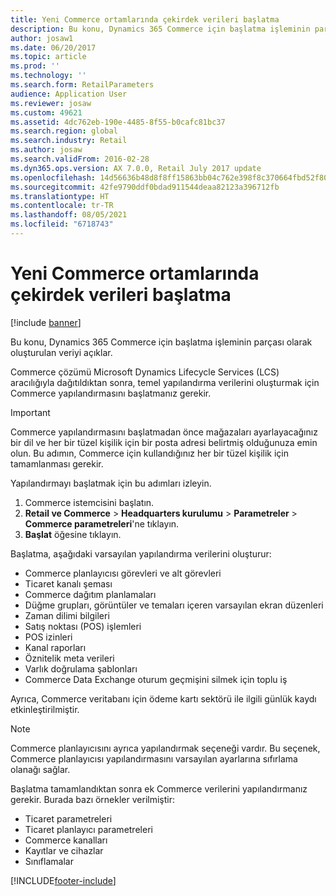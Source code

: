 ```yaml
---
title: Yeni Commerce ortamlarında çekirdek verileri başlatma
description: Bu konu, Dynamics 365 Commerce için başlatma işleminin parçası olarak oluşturulan veriyi açıklar.
author: josaw1
ms.date: 06/20/2017
ms.topic: article
ms.prod: ''
ms.technology: ''
ms.search.form: RetailParameters
audience: Application User
ms.reviewer: josaw
ms.custom: 49621
ms.assetid: 4dc762eb-190e-4485-8f55-b0cafc81bc37
ms.search.region: global
ms.search.industry: Retail
ms.author: josaw
ms.search.validFrom: 2016-02-28
ms.dyn365.ops.version: AX 7.0.0, Retail July 2017 update
ms.openlocfilehash: 14d56636b48d8f8ff15863bb04c762e398f8c370664fbd52f80ed5f05f0e4895
ms.sourcegitcommit: 42fe9790ddf0bdad911544deaa82123a396712fb
ms.translationtype: HT
ms.contentlocale: tr-TR
ms.lasthandoff: 08/05/2021
ms.locfileid: "6718743"
---
```

# <a name="initialize-seed-data-in-new-commerce-environments"></a>Yeni Commerce ortamlarında çekirdek verileri başlatma

[!include [banner](includes/banner.md)]

Bu konu, Dynamics 365 Commerce için başlatma işleminin parçası olarak oluşturulan veriyi açıklar.

Commerce çözümü Microsoft Dynamics Lifecycle Services (LCS) aracılığıyla dağıtıldıktan sonra, temel yapılandırma verilerini oluşturmak için Commerce yapılandırmasını başlatmanız gerekir.

> [!IMPORTANT]
> Commerce yapılandırmasını başlatmadan önce mağazaları ayarlayacağınız bir dil ve her bir tüzel kişilik için bir posta adresi belirtmiş olduğunuza emin olun. Bu adımın, Commerce için kullandığınız her bir tüzel kişilik için tamamlanması gerekir.

Yapılandırmayı başlatmak için bu adımları izleyin.

1. Commerce istemcisini başlatın.
2. **Retail ve Commerce** &gt; **Headquarters kurulumu** &gt; **Parametreler** &gt; **Commerce parametreleri**'ne tıklayın.
3. **Başlat** öğesine tıklayın.

Başlatma, aşağıdaki varsayılan yapılandırma verilerini oluşturur:

- Commerce planlayıcısı görevleri ve alt görevleri
- Ticaret kanalı şeması
- Commerce dağıtım planlamaları
- Düğme grupları, görüntüler ve temaları içeren varsayılan ekran düzenleri
- Zaman dilimi bilgileri
- Satış noktası (POS) işlemleri
- POS izinleri
- Kanal raporları
- Öznitelik meta verileri
- Varlık doğrulama şablonları
- Commerce Data Exchange oturum geçmişini silmek için toplu iş

Ayrıca, Commerce veritabanı için ödeme kartı sektörü ile ilgili günlük kaydı etkinleştirilmiştir.

> [!NOTE]
> Commerce planlayıcısını ayrıca yapılandırmak seçeneği vardır. Bu seçenek, Commerce planlayıcısı yapılandırmasını varsayılan ayarlarına sıfırlama olanağı sağlar.

Başlatma tamamlandıktan sonra ek Commerce verilerini yapılandırmanız gerekir. Burada bazı örnekler verilmiştir:

- Ticaret parametreleri
- Ticaret planlayıcı parametreleri
- Commerce kanalları
- Kayıtlar ve cihazlar
- Sınıflamalar


[!INCLUDE[footer-include](../includes/footer-banner.md)]